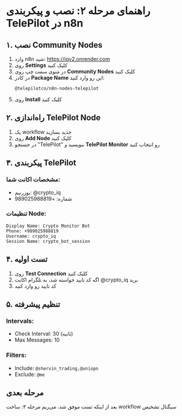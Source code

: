 # راهنمای مرحله ۲: نصب و پیکربندی TelePilot در n8n

## ۱. نصب Community Nodes
1. وارد n8n شید: https://iqv2.onrender.com
2. روی **Settings** کلیک کنید
3. در منوی سمت چپ روی **Community Nodes** کلیک کنید
4. در کادر **Package Name** این رو وارد کنید:
   ```
   @telepilotco/n8n-nodes-telepilot
   ```
5. روی **Install** کلیک کنید

## ۲. راه‌اندازی TelePilot Node
1. یک workflow جدید بسازید
2. روی **Add Node** کلیک کنید
3. در جستجو "TelePilot" بنویسید و **TelePilot Monitor** رو انتخاب کنید

## ۳. پیکربندی TelePilot
### مشخصات اکانت شما:
- یوزرنیم: @crypto_iq
- شماره: +989025988819

### تنظیمات Node:
```
Display Name: Crypto Monitor Bot
Phone: +989025988819
Username: crypto_iq
Session Name: crypto_bot_session
```

## ۴. تست اولیه
1. روی **Test Connection** کلیک کنید
2. اگه کد تایید خواسته شد، به تلگرام اکانت @crypto_iq برید
3. کد تایید رو وارد کنید

## ۵. تنظیم پیشرفته
### Intervals:
- Check Interval: 30 (ثانیه)
- Max Messages: 10

### Filters:
- Include: `@shervin_trading,@uniopn`
- Exclude: `@me`

## مرحله بعدی
بعد از اینکه تست موفق شد، می‌ریم مرحله ۳: ساخت workflow سیگنال تشخیص